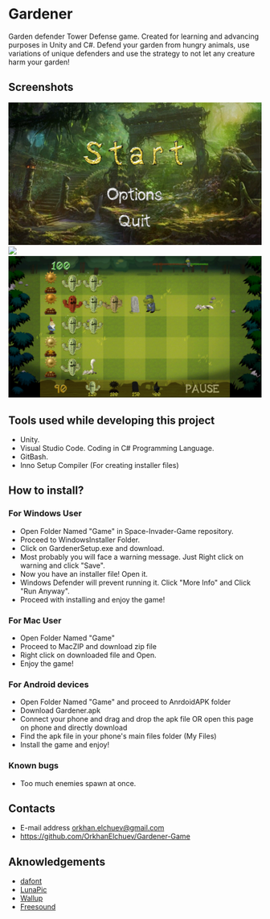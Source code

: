 # Gardener 
Garden defender Tower Defense game. Created for learning and advancing purposes in Unity and C#.
Defend your garden from hungry animals, use variations of unique defenders and use the strategy to not let any creature harm your garden!
## Screenshots
![](Images/StartMenu.png)
![](Images/OptionsMenu.png)
![](Images/GamePlay.png)
## Tools used while developing this project
- Unity.
- Visual Studio Code. Coding in C# Programming Language.
- GitBash.
- Inno Setup Compiler (For creating installer files)
## How to install?
### For Windows User
- Open Folder Named "Game" in Space-Invader-Game repository.
- Proceed to WindowsInstaller Folder.
- Click on GardenerSetup.exe and download.
- Most probably you will face a warning message. Just Right click on warning and click "Save".
- Now you have an installer file! Open it.
- Windows Defender will prevent running it. Click "More Info" and Click "Run Anyway".
- Proceed with installing and enjoy the game!
### For Mac User
- Open Folder Named "Game" 
- Proceed to MacZIP and download zip file
- Right click on downloaded file and Open.
- Enjoy the game!
### For Android devices
- Open Folder Named "Game" and proceed to AnrdoidAPK folder
- Download Gardener.apk
- Connect your phone and drag and drop the apk file OR open this page on phone and directly download
- Find the apk file in your phone's main files folder (My Files)
- Install the game and enjoy!
### Known bugs
- Too much enemies spawn at once.
## Contacts 
- E-mail address orkhan.elchuev@gmail.com
- https://github.com/OrkhanElchuev/Gardener-Game
## Aknowledgements
- [dafont](https://www.dafont.com/de/)
- [LunaPic](https://www6.lunapic.com/editor/)
- [Wallup](https://wallup.net/)
- [Freesound](https://freesound.org/)
